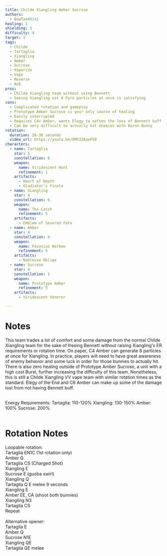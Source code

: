 ```yaml
---
title: Childe Xiangling Amber Sucrose  
authors:
  - BowTae#0141
healing: 1
shielding: 1
difficulty: 4
target: 3
tags:
  - Childe
  - Tartaglia
  - Xiangling
  - Amber
  - Sucrose
  - Vaporize
  - Vape
  - Reverse
  - AoE
pros:
  - Childe Xiangling team without using Bennett
  - Seeing Xiangling eat 8 Pyro particles at once is satisfying
cons: 
  - Complicated rotation and gameplay
  - Prototype Amber Sucrose is your only source of healing
  - Easily interrupted
  - Requires C4+ Amber, wants Elegy to soften the loss of Bennett buff
  - Can be very difficult to actually hit enemies with Baron Bunny
rotation:
  duration: 28-30 seconds
  video_url: https://youtu.be/OMh32AaeP50
characters:
  - name: Tartaglia
    star: 5
    constellation: 0
    weapon:
      name: Viridescent Hunt
      refinement: 1
    artifacts:
      - Heart of Depth
      - Gladiator's Finale
  - name: Xiangling
    star: 4
    constellation: 6
    weapon:
      name: The Catch
      refinement: 5
    artifacts:
      - Emblem of Severed Fate
  - name: Amber
    star: 4
    constellation: 4
    weapon:
      name: Favonius Warbow
      refinement: 5
    artifacts:
      - Noblesse Oblige
  - name: Sucrose
    star: 4
    constellation: 1
    weapon:
      name: Prototype Amber
      refinement: 5
    artifacts:
      - Viridescent Venerer

---
```


# **Notes**
This team trades a lot of comfort and some damage from the normal Childe Xiangling team for the sake of freeing Bennett without raising Xiangling's ER requirements or rotation time. On paper, C4 Amber can generate 8 particles at once for Xiangling. In practice, players will need to have great awareness of enemy behavior and some luck in order for those bunnies to actually hit. There is also zero healing outside of Prototype Amber Sucrose, a unit with a high cost Burst, further increasing the difficulty of this team. Nonetheless, this is still a Childe Xiangling VV vape team with similar rotation times as the standard. Elegy of the End and C6 Amber can make up some of the damage lost from not having Bennett buff.
<br></br>

Energy Requirements:
Tartaglia: 110-120%
Xiangling: 130-150%
Amber: 100%
Sucrose: 200%
<br></br>

# **Rotation Notes**  
Loopable rotation:  
Tartaglia EN1C (1st rotation only)  
Amber Q  
Tartaglia CS (Charged Shot)  
Xiangling E  
Sucrose E (guoba swirl)  
Xiangling Q  
Tartaglia Q E melee 9 seconds  
Xiangling E  
Amber EE, CA (shoot both bunnies)  
Xiangling N3  
Tartaglia CS  
Repeat 
<br></br>
Alternative opener:  
Tartaglia E  
Amber Q  
Sucrose N1E  
Xiangling QE  
Tartaglia QE melee  